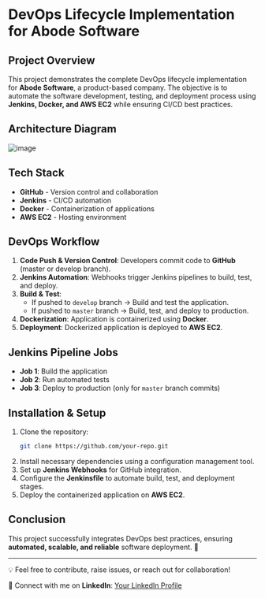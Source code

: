 # DevOps Lifecycle Implementation for Abode Software

## Project Overview
This project demonstrates the complete DevOps lifecycle implementation for **Abode Software**, a product-based company. The objective is to automate the software development, testing, and deployment process using **Jenkins, Docker, and AWS EC2** while ensuring CI/CD best practices.

## Architecture Diagram
![image](https://github.com/user-attachments/assets/256d2064-02a1-415f-be9e-8b8a4b5c3437)


## Tech Stack
- **GitHub** - Version control and collaboration
- **Jenkins** - CI/CD automation
- **Docker** - Containerization of applications
- **AWS EC2** - Hosting environment

## DevOps Workflow
1. **Code Push & Version Control**: Developers commit code to **GitHub** (master or develop branch).
2. **Jenkins Automation**: Webhooks trigger Jenkins pipelines to build, test, and deploy.
3. **Build & Test**:
   - If pushed to `develop` branch → Build and test the application.
   - If pushed to `master` branch → Build, test, and deploy to production.
4. **Dockerization**: Application is containerized using **Docker**.
5. **Deployment**: Dockerized application is deployed to **AWS EC2**.

## Jenkins Pipeline Jobs
- **Job 1**: Build the application
- **Job 2**: Run automated tests
- **Job 3**: Deploy to production (only for `master` branch commits)

## Installation & Setup
1. Clone the repository:
   ```bash
   git clone https://github.com/your-repo.git
   ```
2. Install necessary dependencies using a configuration management tool.
3. Set up **Jenkins Webhooks** for GitHub integration.
4. Configure the **Jenkinsfile** to automate build, test, and deployment stages.
5. Deploy the containerized application on **AWS EC2**.

## Conclusion
This project successfully integrates DevOps best practices, ensuring **automated, scalable, and reliable** software deployment. 🚀

---
💡 Feel free to contribute, raise issues, or reach out for collaboration!

📌 Connect with me on **LinkedIn**: [Your LinkedIn Profile](https://linkedin.com/in/your-profile)

